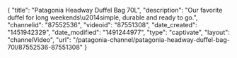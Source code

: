 {
    "title": "Patagonia Headway Duffel Bag 70L",
    "description": "Our favorite duffel for long weekends\u2014simple, durable and ready to go.",
    "channelid": "87552536",
    "videoid": "87551308",
    "date_created": "1451942329",
    "date_modified": "1491244977",
    "type": "captivate",
    "layout": "channelVideo",
    "url": "\/patagonia-channel\/patagonia-headway-duffel-bag-70l\/87552536-87551308"
}